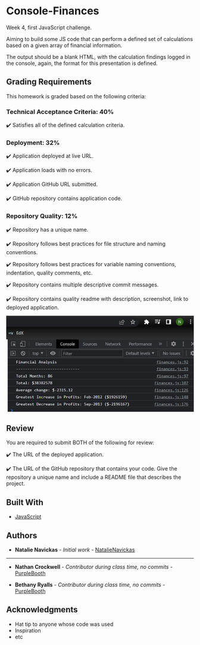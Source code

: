 # Console-Finances
Week 4, first JavaScript challenge. 

Aiming to build some JS code that can perform a defined set of calculations based on a given array of financial information. 

The output should be a blank HTML, with the calculation findings logged in the console, again, the format for this presentation is defined.


## Grading Requirements

This homework is graded based on the following criteria: 

### Technical Acceptance Criteria: 40%

✔️ Satisfies all of the defined calculation criteria.

### Deployment: 32%

✔️ Application deployed at live URL.

✔️ Application loads with no errors.

✔️ Application GitHub URL submitted.

✔️ GitHub repository contains application code.

### Repository Quality: 12%

✔️ Repository has a unique name.

✔️ Repository follows best practices for file structure and naming conventions.

✔️ Repository follows best practices for variable naming conventions, indentation, quality comments, etc.

✔️ Repository contains multiple descriptive commit messages.

✔️ Repository contains quality readme with description, screenshot, link to deployed application.

![Screenshot of the desired console output by Natalie Navickas](./images/Screenshot.PNG)

## Review

You are required to submit BOTH of the following for review:

✔️ The URL of the deployed application.

✔️ The URL of the GitHub repository that contains your code. Give the repository a unique name and include a README file that describes the project.


## Built With

* [JavaScript](https://www.javascript.com/)

## Authors

* **Natalie Navickas** - *Initial work* - [NatalieNavickas](https://github.com/NNavickas)

---
* **Nathan Crockwell** - *Contributor during class time, no commits* - [PurpleBooth](https://github.com/PurpleBooth)

* **Bethany Ryalls** - *Contributor during class time, no commits* - [PurpleBooth](https://github.com/PurpleBooth)


## Acknowledgments

* Hat tip to anyone whose code was used
* Inspiration
* etc
